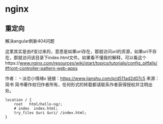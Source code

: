 # nginx

## 重定向

解决angular刷新404问题

这里其实是由if变过来的，意思是如果uri存在，那就访问uri的资源，如果uri不存在，那就访问该目录下index.html文件。如果看不懂我的解释，可以看这个https://www.nginx.com/resources/wiki/start/topics/tutorials/config_pitfalls/#front-controller-pattern-web-apps

作者：丶淡恋小情绪x
链接：https://www.jianshu.com/p/d511ad2d07c5
來源：简书
简书著作权归作者所有，任何形式的转载都请联系作者获得授权并注明出处。

	location / {
	    root   html/hello-ng/;
	    # index  index.html;
	    try_files $uri $uri/ /index.html;
	}
